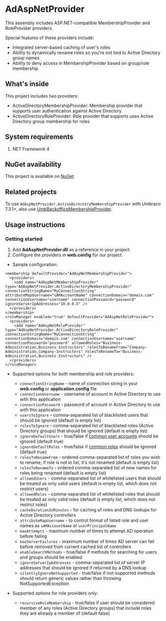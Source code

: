 # AdAspNetProvider
This assembly includes ASP.NET-compatible MembershipProvider and RoleProvider providers.

Special features of these providers include:
- Integrated server-based caching of user's roles
- Ability to dynamically rename roles so you're not tied to Active Directory group names
- Ability to deny access in MembershipProvider based on group/role membership

## What's inside
This project includes two providers:
- ActiveDirectoryMembershipProvider: Membership provider that supports user authentication against Active Directory
- ActiveDirectoryRoleProvider: Role provider that supports uses Active Directory group membership for roles

## System requirements
1. NET Framework 4

## NuGet availability
This project is available on [NuGet](https://www.nuget.org/packages/AdAspNetProvider)

## Related projects
To use `AdAspNetProvider.ActiveDirectoryMembershipProvider` with Umbraco 7.3.1+, also use [UmbBackofficeMembershipProvider](https://github.com/Bitmapped/UmbBackofficeMembershipProvider).

## Usage instructions
### Getting started
1. Add **AdAspNetProvider.dll** as a reference in your project.
2. Configure the providers in **web.config** for our project.
  - Sample configuration:
  ```
  <membership defaultProvider="AdAspNetMembershipProvider">
    <providers>
      <add name="AdAspNetMembershipProvider" type="AdAspNetProvider.ActiveDirectoryMembershipProvider" connectionStringName="MyConnectionString" attributeMapUsername="sAMAccountName" connectionDomain="domain.com" connectionUsername="username" connectionPassword="password" ignoreServerIpAddresses="10.0.0.5" />
    </providers>
  </membership>
  <roleManager enabled="true" defaultProvider="AdAspNetRoleProvider">
    <providers>
      <add name="AdAspNetRoleProvider" type="AdAspNetProvider.ActiveDirectoryRoleProvider" connectionStringName="MyConnectionString" connectionDomain="domain.com" connectionUsername="username" connectionPassword="password" allowedRoles="Business-Administration,Business-Instructors" rolesToRenameFrom="Company-Administration,Company-Instructors" rolesToRenameTo="Business-Administration,Business-Instructors" />
    </providers>
  </roleManager>
  ```
  
  - Supported options for both membership and role providers:
    - `connectionStringName` - name of connection string in your **web.config** or **application.config** file
    - `connectionUsername` - username of account in Active Directory to use with this application
    - `connectionPassword` - password of account in Active Directory to use with this application
    - `usersToIgnore` - comma-separated list of blacklisted users that should be ignored (default is empty list)
    - `rolesToIgnore` - comma-separated list of blacklisted roles (Active Directory groups) that should be ignored (default is empty list)
    - `ignoreDefaultUsers` - true/false if [common user accounts](https://gist.github.com/Bitmapped/e532454f6a64ef52ca7e) should be ignored (default true)
    - `ignoreDefaultRoles` - true/false if [common roles](https://gist.github.com/Bitmapped/e532454f6a64ef52ca7e) should be ignored (default true)
    - `rolesToRenameFrom` - ordered comma-separated list of roles you wish to rename; if role is not in list, it's not renamed (default is empty list)
    - `rolesToRenameTo` - ordered comma-separated list of new names for roles being renamed (default is empty list)
    - `allowedUsers` - comma-separated list of whitelisted users that should be treated as only valid users (default is empty list, which does not restrict users)
    - `allowedRoles` - comma-separated list of whitelisted roles that should be treated as only valid roles (default is empty list, which does not restrict roles)
    - `cacheDurationInMinutes` - for caching of roles and DNS lookups for Active Directory controllers
    - `attributeMapUsername` - to control format of listed role and user names as `sAMAccountName` or `userPrincipalName`
    - `maxAttempts` - maximum number of times to attempt AD operation before failing
    - `maxServerFailures` - maximum number of times AD server can fail before removed from current cached list of controllers
    - `enableSearchMethods` - true/false if methods for searching for users and groups should be enabled
    - `ignoreServerIpAddresses` - comma-separated list of server IP addresses that should be ignored if returned by a DNS lookup
    - `silentlyIgnoreNotSupported` - true/false if not-supported methods should return generic values rather than throwing NotSupportedException

- Supported options for role providers only:
  - `recursiveRoleMembership` - true/false if user should be considered member of any roles (Active Directory groups) that include roles they are already a member of (default false)
